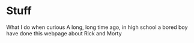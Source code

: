 # Stuff
What I do when curious
A long, long time ago, in high school a bored boy have done this webpage about Rick and Morty
